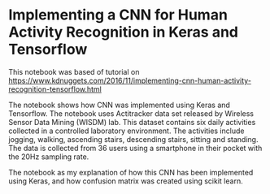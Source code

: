 # Implementing a CNN for Human Activity Recognition in Keras and Tensorflow
This notebook was based of tutorial on https://www.kdnuggets.com/2016/11/implementing-cnn-human-activity-recognition-tensorflow.html

The notebook shows how CNN was implemented using Keras and Tensorflow. The notebook uses Actitracker data set released by Wireless Sensor Data Mining (WISDM) lab. This dataset contains six daily activities collected in a controlled laboratory environment. The activities include jogging, walking, ascending stairs, descending stairs, sitting and standing. The data is collected from 36 users using a smartphone in their pocket with the 20Hz sampling rate.

The notebook as my explanation of how this CNN has been implemented using Keras, and how confusion matrix was created using scikit learn.                                                                                                                                           
